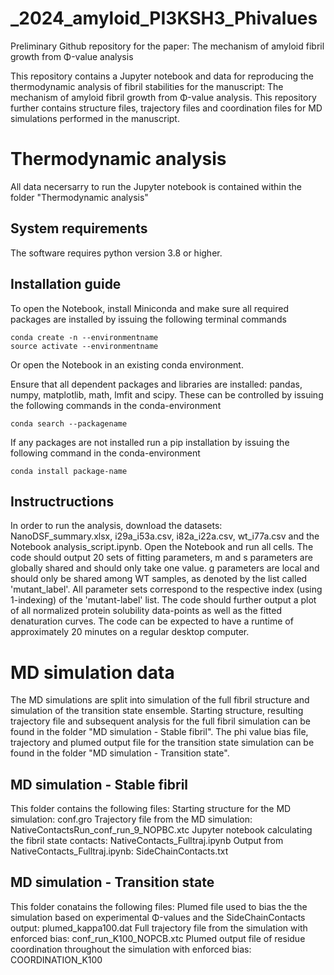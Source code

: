 # _2024_amyloid_PI3KSH3_Phivalues
Preliminary Github repository for the paper: The mechanism of amyloid fibril growth from Φ-value analysis

This repository contains a Jupyter notebook and data for reproducing the thermodynamic analysis of fibril stabilities for the manuscript: The mechanism of amyloid fibril growth from Φ-value analysis.
This repository further contains structure files, trajectory files and coordination files for MD simulations performed in the manuscript.

# Thermodynamic analysis
All data necersarry to run the Jupyter notebook is contained within the folder "Thermodynamic analysis"

## System requirements
The software requires python version 3.8 or higher.


## Installation guide
To open the Notebook, install Miniconda and make sure all required packages are installed by issuing the following terminal commands

    conda create -n --environmentname
    source activate --environmentname

Or open the Notebook in an existing conda environment.

Ensure that all dependent packages and libraries are installed: pandas, numpy, matplotlib, math, lmfit and scipy. These can be controlled by issuing the following commands in the conda-environment

    conda search --packagename

If any packages are not installed run a pip installation by issuing the following command in the conda-environment

    conda install package-name

## Instructructions
In order to run the analysis, download the datasets: NanoDSF_summary.xlsx, i29a_i53a.csv, i82a_i22a.csv, wt_i77a.csv and the Notebook analysis_script.ipynb. Open the Notebook and run all cells. 
The code should output 20 sets of fitting parameters, m and s parameters are globally shared and should only take one value. g parameters are local and should only be shared among WT samples, as denoted by the list called 'mutant_label'. All parameter sets correspond to the respective index (using 1-indexing) of the 'mutant-label' list. 
The code should further output a plot of all normalized protein solubility data-points as well as the fitted denaturation curves. 
The code can be expected to have a runtime of approximately 20 minutes on a regular desktop computer.

# MD simulation data
The MD simulations are split into simulation of the full fibril structure and simulation of the transition state ensemble. Starting structure, resulting trajectory file and subsequent analysis for the full fibril simulation can be found in the folder "MD simulation - Stable fibril". The phi value bias file, trajectory and plumed output file for the transition state simulation can be found in the folder "MD simulation - Transition state".

## MD simulation - Stable fibril
This folder contains the following files:
Starting structure for the MD simulation: conf.gro
Trajectory file from the MD simulation: NativeContactsRun_conf_run_9_NOPBC.xtc
Jupyter notebook calculating the fibril state contacts: NativeContacts_Fulltraj.ipynb
Output from NativeContacts_Fulltraj.ipynb: SideChainContacts.txt

## MD simulation - Transition state
This folder conatains the following files:
Plumed file used to bias the the simulation based on experimental Φ-values and the SideChainContacts output: plumed_kappa100.dat
Full trajectory file from the simulation with enforced bias: conf_run_K100_NOPCB.xtc
Plumed output file of residue coordination throughout the simulation with enforced bias: COORDINATION_K100
